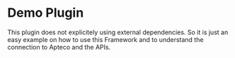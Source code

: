 # Demo Plugin

This plugin does not explicitely using external dependencies. So it is just an easy example on how to use this Framework and to understand the connection to Apteco and the APIs.